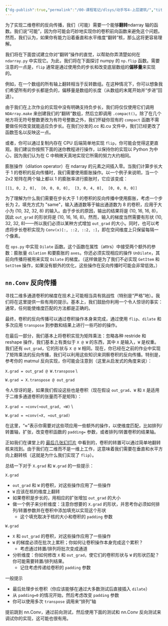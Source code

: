 ```yaml
---
{"dg-publish":true,"permalink":"/00-课程笔记/dlsys/动手写4-上层建筑/","title":"动手写4-上层建筑"}
---
```



为了实现二维卷积的反向传播，我们（可能）需要一个能够**翻转**ndarray 轴的函数。我们说“可能”，因为你可能会巧妙地实现你的卷积前向函数来避免这个问题。然而，我们认为，如果你有能力沿着垂直和水平维度“翻转”核，那么这将更容易理解。

我们将在下面尝试建立你对“翻转”操作的直觉，以帮助你弄清楚如何在 `ndarray.py` 中实现它。为此，我们将在下面探讨 numpy 的 `np.flip` 函数。需要注意的一点是，`flip` 通常是通过使用负的步长和改变底层数组的**偏移量**来实现的。

例如，在一个数组的所有轴上翻转相当于反转数组。在这种情况下，你可以想象我们希望所有的步长都是负的，偏移量是数组的长度（从数组的末尾开始并“步进”回退）。

由于我们在上次作业的实现中没有明确支持负步长，我们将仅仅使用它们调用 `NDArray.make` 来创建我们的“翻转”数组，然后立即调用 `.compact()`。除了在几个地方将无符号整数更改为有符号整数之外，我们怀疑你现有的 `compact` 函数不需要做任何改变就能适应负步长。在我们分发的.cc 和.cu 文件中，我们已经更改了函数签名以反映这一点。

或者，你可以通过复制内存在 CPU 后端简单地实现 `flip`，你可能会觉得这更直观。我们建议你按照下面的迷你教程进行操作，以保持你的实现以 Python 为中心，因为我们认为在 C 中稍微天真地实现它所需的努力大约相同。

膨胀操作（dilation operator）在 ndarray 的元素之间插入零。当我们计算步长大于 1 的卷积的反向传播时，我们需要使用膨胀操作。以一个例子来说明，当一个 2x2 矩阵在两个轴上都以 1 的膨胀率进行膨胀时，它应该变成：

`[[1, 0, 2, 0],  [0, 0, 0, 0],  [3, 0, 4, 0],  [0, 0, 0, 0]]`

为了理解为什么我们需要在步长大于 1 的卷积的反向传播中使用膨胀，考虑一个步长为 2，填充方式为 "same"，输入通道数等于输出通道数为 8 的卷积，应用于大小为 (10, 32, 32, 8) 的输入。由于步长的原因，输出的结果将是 (10, 16, 16, 8)，因此 `out_grad` 的形状将是 (10, 16, 16, 8)。然而，输入的梯度当然需要有形状 (10, 32, 32, 8)——所以我们必须以某种方式增加 `out_grad` 的大小。同时，也可以考虑将步长卷积实现为 `Conv(x)[:, ::2, ::2, :]`，即在空间维度上只保留每隔一个像素。

在 `ops.py` 中实现 `Dilate` 函数。这个函数在属性（attrs）中接受两个额外的参数：膨胀量 `dilation` 和要膨胀的 `axes`。你还必须实现相应的操作 `UnDilate`，其前向传播将被用来实现 `Dilate` 的梯度。（这样做是为了我们不必实现 `GetItem` 和 `SetItem` 操作，如果没有额外的优化，这些操作在反向传播时可能会非常低效。）

## `nn.Conv` 反向传播

寻找二维多通道卷积的梯度在技术上可能相当具有挑战性（特别是“严格”地）。我们将在这里提供一些有用的提示。基本上，我们鼓励你利用一个令人惊讶的事实：通常，任何能使维度匹配的方法都是正确的。

最终，卷积的反向传播可以通过卷积操作本身来完成，通过使用 `flip`、`dilate` 和多次应用 `transpose` 到参数和结果上进行一些巧妙的操作。

在最后一部分，我们基本上将卷积实现为矩阵乘法：忽略各种 restride 和 reshape 操作，我们基本上有类似于 `X @ W` 的东西，其中 `X` 是输入，`W` 是权重。我们还有 `out_grad`，它的形状与 `X @ W` 相同。现在，你已经在之前的作业中实现了矩阵乘法的反向传播，我们可以利用这些知识来洞察卷积的反向传播。特别是，参考你的 matmul 反向实现，你可能会注意到（这里从启发式的角度来说）：

`X.grad = out_grad @ W.transpose` \

`W.grad = X.transpose @ out_grad`

令人惊讶的是，如果我们假设这些也是卷积（现在假设 `out_grad`、`W` 和 `X` 是适用于二维多通道卷积的张量而不是矩阵）：

`X.grad = ≈conv(≈out_grad, ≈W)` \

`W.grad = ≈conv(≈X, ≈out_grad)`

在这里，“≈”表示你需要对这些项应用一些额外的操作，以使维度匹配，比如排列/转置轴，扩张，改变卷积函数的 `padding=` 参数，或者排列/转置卷积的结果轴。

正如我们在课堂上的 [最后几张幻灯片](https://dlsyscourse.org/slides/conv_nets.pdf) 中看到的，卷积的转置可以通过简单地翻转核来找到。由于我们在二维而不是一维上工作，这意味着我们需要在垂直和水平方向上翻转核（这就是为什么我们实现了 `flip`）。

总结一下对于 `X.grad` 和 `W.grad` 的一些提示：

`X.grad`

- `out_grad` 和 `W` 的卷积，对这些操作应用了一些操作
- `W` 应该在核的维度上翻转
- 如果卷积是步长的，用相应的扩张增加 `out_grad` 的大小
- 做一个例子来分析维度：注意你想要的 `X.grad` 的形状，并思考你必须如何排列/转置参数并在卷积中添加填充以实现这个形状
    - 这个填充取决于核的大小和卷积的 `padding` 参数

`W.grad`

- `X` 和 `out_grad` 的卷积，对这些操作应用了一些操作
- `W` 的梯度必须在批次上累积；你如何让卷积操作本身完成这个累积？
    - 考虑通过转置/排列将批次变成通道
- 分析维度：你如何修改 `X` 和 `out_grad`，使它们的卷积形状与 `W` 的形状匹配？你可能需要转置/排列结果。
    - 记住考虑传递给卷积的 `padding` 参数

一般提示

- 最后处理步长卷积（你应该能够在通过大多数测试后直接插入 `dilate`）
- 从 `padding=0` 的情况开始，然后考虑改变 `padding` 参数
- 你可以使用多次 `transpose` 调用来“排列”轴

提前跳到 nn.Conv，通过前向测试，然后使用下面的测试和 nn.Conv 反向测试来调试你的实现，这可能也很有用。
